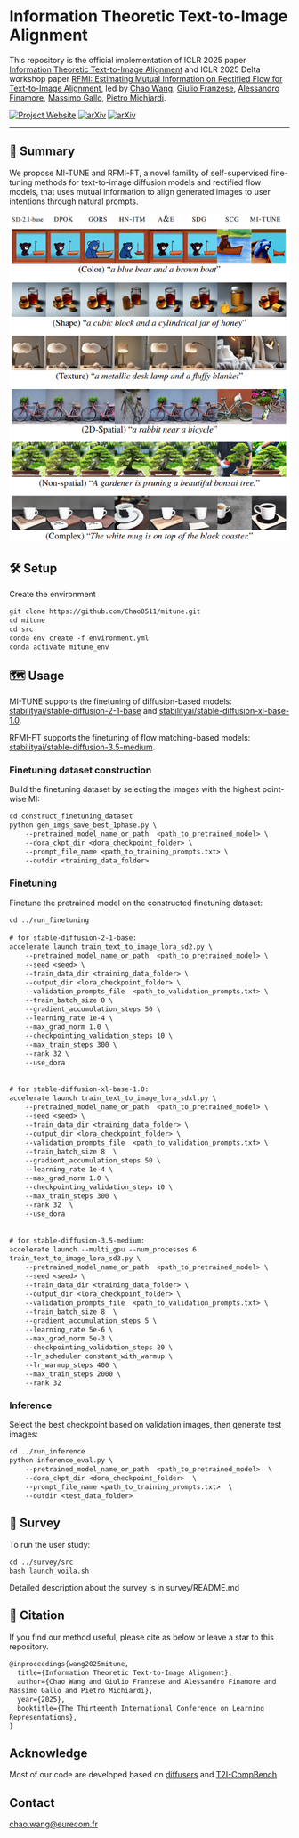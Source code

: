# Information Theoretic Text-to-Image Alignment

This repository is the official implementation of 
ICLR 2025 paper [Information Theoretic Text-to-Image Alignment](https://arxiv.org/abs/2405.20759) 
and
ICLR 2025 Delta workshop paper [RFMI: Estimating Mutual Information on Rectified Flow for Text-to-Image Alignment](https://openreview.net/forum?id=8CogNH4vBp), 
led by
[Chao Wang](https://chao0511.github.io/chaowang-website/), [Giulio Franzese](https://scholar.google.com/citations?user=kEtx_WwAAAAJ&hl=it), [Alessandro Finamore](https://afinamore.io/), [Massimo Gallo](https://gallomassimo.github.io/), [Pietro Michiardi](https://michiard.eurecom.io/). 

[![Project Website](https://img.shields.io/badge/Project-Website-blue)](https://chao0511.github.io/mitune/)
[![arXiv](https://img.shields.io/badge/arXiv-2405.20759-b31b1b.svg)](https://arxiv.org/abs/2405.20759)
[![arXiv](https://img.shields.io/badge/arXiv-2503.14358-b31b1b.svg)](https://arxiv.org/abs/2503.14358)

---
## 👀 Summary

We propose MI-TUNE and RFMI-FT, 
a novel famility of self-supervised fine-tuning methods 
for text-to-image diffusion models and rectified flow models, 
that uses mutual information to align generated images to user intentions through natural prompts. 


![main figure](src/assets/MITUNE_visu.PNG)



## 🛠️ Setup

Create the environment

```
git clone https://github.com/Chao0511/mitune.git 
cd mitune
cd src
conda env create -f environment.yml
conda activate mitune_env
```


## 🗺️ Usage

MI-TUNE supports the finetuning of diffusion-based models: [stabilityai/stable-diffusion-2-1-base](https://huggingface.co/stabilityai/stable-diffusion-2-1-base) and [stabilityai/stable-diffusion-xl-base-1.0](https://huggingface.co/stabilityai/stable-diffusion-xl-base-1.0).

RFMI-FT supports the finetuning of flow matching-based models: [stabilityai/stable-diffusion-3.5-medium](https://huggingface.co/stabilityai/stable-diffusion-3.5-medium).


### Finetuning dataset construction

Build the finetuning dataset by selecting the images with the highest point-wise MI:

```
cd construct_finetuning_dataset
python gen_imgs_save_best_1phase.py \
    --pretrained_model_name_or_path  <path_to_pretrained_model> \
    --dora_ckpt_dir <dora_checkpoint_folder> \
    --prompt_file_name <path_to_training_prompts.txt> \
    --outdir <training_data_folder> 
```


### Finetuning

Finetune the pretrained model on the constructed finetuning dataset:

```
cd ../run_finetuning

# for stable-diffusion-2-1-base:
accelerate launch train_text_to_image_lora_sd2.py \
    --pretrained_model_name_or_path  <path_to_pretrained_model> \
    --seed <seed> \
    --train_data_dir <training_data_folder> \
    --output_dir <lora_checkpoint_folder> \
    --validation_prompts_file  <path_to_validation_prompts.txt> \
    --train_batch_size 8 \
    --gradient_accumulation_steps 50 \
    --learning_rate 1e-4 \
    --max_grad_norm 1.0 \
    --checkpointing_validation_steps 10 \
    --max_train_steps 300 \
    --rank 32 \
    --use_dora


# for stable-diffusion-xl-base-1.0:
accelerate launch train_text_to_image_lora_sdxl.py \
    --pretrained_model_name_or_path  <path_to_pretrained_model> \
    --seed <seed> \
    --train_data_dir <training_data_folder> \
    --output_dir <lora_checkpoint_folder> \
    --validation_prompts_file  <path_to_validation_prompts.txt> \
    --train_batch_size 8  \
    --gradient_accumulation_steps 50 \
    --learning_rate 1e-4 \
    --max_grad_norm 1.0 \
    --checkpointing_validation_steps 10 \
    --max_train_steps 300 \
    --rank 32  \
    --use_dora


# for stable-diffusion-3.5-medium:
accelerate launch --multi_gpu --num_processes 6 train_text_to_image_lora_sd3.py \
    --pretrained_model_name_or_path  <path_to_pretrained_model> \
    --seed <seed> \
    --train_data_dir <training_data_folder> \
    --output_dir <lora_checkpoint_folder> \
    --validation_prompts_file  <path_to_validation_prompts.txt> \
    --train_batch_size 8  \
    --gradient_accumulation_steps 5 \
    --learning_rate 5e-6 \
    --max_grad_norm 5e-3 \
    --checkpointing_validation_steps 20 \
    --lr_scheduler constant_with_warmup \
    --lr_warmup_steps 400 \
    --max_train_steps 2000 \
    --rank 32 
```


### Inference

Select the best checkpoint based on validation images, then generate test images:

```
cd ../run_inference
python inference_eval.py \
    --pretrained_model_name_or_path  <path_to_pretrained_model>  \
    --dora_ckpt_dir <dora_checkpoint_folder>  \
    --prompt_file_name <path_to_training_prompts.txt>  \
    --outdir <test_data_folder> 
```


## 🌄 Survey

To run the user study:

```
cd ../survey/src
bash launch_voila.sh
```

Detailed description about the survey is in survey/README.md


## 📝 Citation
If you find our method useful, please cite as below or leave a star to this repository.

```
@inproceedings{wang2025mitune,
  title={Information Theoretic Text-to-Image Alignment}, 
  author={Chao Wang and Giulio Franzese and Alessandro Finamore and Massimo Gallo and Pietro Michiardi},
  year={2025},
  booktitle={The Thirteenth International Conference on Learning Representations},
}
```


## Acknowledge
Most of our code are developed based on [diffusers](https://github.com/huggingface/diffusers) and [T2I-CompBench](https://github.com/Karine-Huang/T2I-CompBench)


## Contact
chao.wang@eurecom.fr
